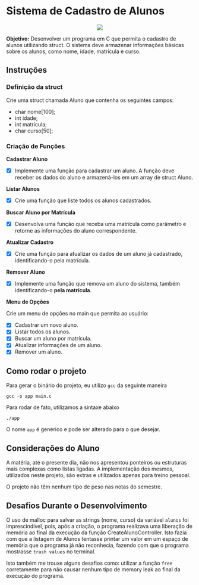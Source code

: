 # Sistema de Cadastro de Alunos

<p align="center">
  <img src="https://github.com/user-attachments/assets/582955cd-22a9-4306-83e0-c7733c5097b0"/>
</p>

**Objetivo:** Desenvolver um programa em C que permita o cadastro de alunos utilizando struct. O sistema deve armazenar informações básicas sobre os alunos, como nome, idade, matrícula e curso.

## Instruções

### Definição da struct

Crie uma struct chamada Aluno que contenha os seguintes campos:

- char nome[100];
- int idade;
- int matricula;
- char curso[50];

### Criação de Funções

**Cadastrar Aluno**

- [x] Implemente uma função para cadastrar um aluno. A função deve receber os dados do aluno e armazená-los em um array de struct Aluno.

**Listar Alunos**

- [x] Crie uma função que liste todos os alunos
      cadastrados.

**Buscar Aluno por Matrícula**

- [x] Desenvolva uma função que receba uma matrícula como parâmetro e retorne as informações do aluno correspondente.

**Atualizar Cadastro**

- [x] Crie uma função para atualizar os dados de um aluno já cadastrado, identificando-o pela matrícula.

**Remover Aluno**

- [x] Implemente uma função que remova um aluno do sistema, também identificando-o **pela matrícula**.

**Menu de Opções**

Crie um menu de opções no main que permita ao usuário:

- [x] Cadastrar um novo aluno.
- [x] Listar todos os alunos.
- [x] Buscar um aluno por matrícula.
- [x] Atualizar informações de um aluno.
- [x] Remover um aluno.

## Como rodar o projeto

Para gerar o binário do projeto, eu utilizo `gcc` da seguinte maneira

```
gcc -o app main.c
```

Para rodar de fato, utilizamos a sintaxe abaixo

```
./app
```

O nome `app` é genérico e pode ser alterado para o que desejar.

## Considerações do Aluno

A matéria, até o presente dia, não nos apresentou ponteiros ou estruturas mais complexas como listas ligadas. A implementação dos mesmos, utilizados neste projeto, são extras e utilizados apenas para treino pessoal.

O projeto não têm nenhum tipo de peso nas notas do semestre.

## Desafios Durante o Desenvolvimento

O uso de malloc para salvar as strings (nome, curso) da variável `alunos` foi imprescindível, pois, após a criação, o programa realizava uma liberação de memória ao final da execução da função CreateAlunoController. Isto fazia com que a listagem de Alunos tentasse printar um valor em um espaço de memória que o programa já não reconhecia, fazendo com que o programa mostrasse `trash values` no terminal.

Isto também me trouxe alguns desafios como: utilizar a função `free` corretamente para não causar nenhum tipo de memory leak ao final da execução do programa.
